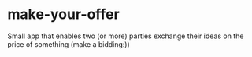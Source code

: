 make-your-offer
===============

Small app that enables two (or more) parties exchange their ideas on the price of something (make a bidding:))
